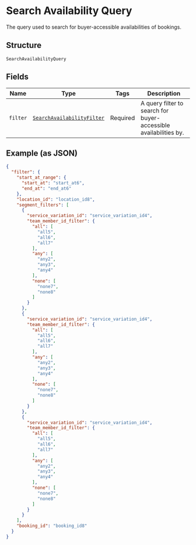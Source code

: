 
# Search Availability Query

The query used to search for buyer-accessible availabilities of bookings.

## Structure

`SearchAvailabilityQuery`

## Fields

| Name | Type | Tags | Description |
|  --- | --- | --- | --- |
| `filter` | [`SearchAvailabilityFilter`](../models/search-availability-filter.md) | Required | A query filter to search for buyer-accessible availabilities by. |

## Example (as JSON)

```json
{
  "filter": {
    "start_at_range": {
      "start_at": "start_at6",
      "end_at": "end_at6"
    },
    "location_id": "location_id8",
    "segment_filters": [
      {
        "service_variation_id": "service_variation_id4",
        "team_member_id_filter": {
          "all": [
            "all5",
            "all6",
            "all7"
          ],
          "any": [
            "any2",
            "any3",
            "any4"
          ],
          "none": [
            "none7",
            "none8"
          ]
        }
      },
      {
        "service_variation_id": "service_variation_id4",
        "team_member_id_filter": {
          "all": [
            "all5",
            "all6",
            "all7"
          ],
          "any": [
            "any2",
            "any3",
            "any4"
          ],
          "none": [
            "none7",
            "none8"
          ]
        }
      },
      {
        "service_variation_id": "service_variation_id4",
        "team_member_id_filter": {
          "all": [
            "all5",
            "all6",
            "all7"
          ],
          "any": [
            "any2",
            "any3",
            "any4"
          ],
          "none": [
            "none7",
            "none8"
          ]
        }
      }
    ],
    "booking_id": "booking_id8"
  }
}
```

